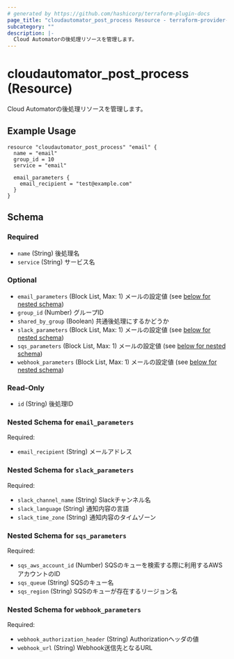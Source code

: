 ```yaml
---
# generated by https://github.com/hashicorp/terraform-plugin-docs
page_title: "cloudautomator_post_process Resource - terraform-provider-cloudautomator"
subcategory: ""
description: |-
  Cloud Automatorの後処理リソースを管理します。
---
```


# cloudautomator_post_process (Resource)

Cloud Automatorの後処理リソースを管理します。


## Example Usage

```hcl
resource "cloudautomator_post_process" "email" {
  name = "email"
  group_id = 10
  service = "email"

  email_parameters {
    email_recipient = "test@example.com"
  }
}
```

<!-- schema generated by tfplugindocs -->
## Schema

### Required

- `name` (String) 後処理名
- `service` (String) サービス名

### Optional

- `email_parameters` (Block List, Max: 1) メールの設定値 (see [below for nested schema](#nestedblock--email_parameters))
- `group_id` (Number) グループID
- `shared_by_group` (Boolean) 共通後処理にするかどうか
- `slack_parameters` (Block List, Max: 1) メールの設定値 (see [below for nested schema](#nestedblock--slack_parameters))
- `sqs_parameters` (Block List, Max: 1) メールの設定値 (see [below for nested schema](#nestedblock--sqs_parameters))
- `webhook_parameters` (Block List, Max: 1) メールの設定値 (see [below for nested schema](#nestedblock--webhook_parameters))

### Read-Only

- `id` (String) 後処理ID

<a id="nestedblock--email_parameters"></a>
### Nested Schema for `email_parameters`

Required:

- `email_recipient` (String) メールアドレス


<a id="nestedblock--slack_parameters"></a>
### Nested Schema for `slack_parameters`

Required:

- `slack_channel_name` (String) Slackチャンネル名
- `slack_language` (String) 通知内容の言語
- `slack_time_zone` (String) 通知内容のタイムゾーン


<a id="nestedblock--sqs_parameters"></a>
### Nested Schema for `sqs_parameters`

Required:

- `sqs_aws_account_id` (Number) SQSのキューを検索する際に利用するAWSアカウントのID
- `sqs_queue` (String) SQSのキュー名
- `sqs_region` (String) SQSのキューが存在するリージョン名


<a id="nestedblock--webhook_parameters"></a>
### Nested Schema for `webhook_parameters`

Required:

- `webhook_authorization_header` (String) Authorizationヘッダの値
- `webhook_url` (String) Webhook送信先となるURL
